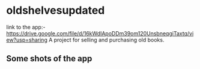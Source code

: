 # oldshelvesupdated

link to the app:-  https://drive.google.com/file/d/16kWdIApoDDm39om120UnsbneqgiTaxtq/view?usp=sharing
A project for selling and purchasing old books.

## Some shots of the app




